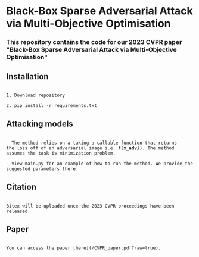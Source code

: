 # Black-Box Sparse Adversarial Attack via Multi-Objective Optimisation

### This repository contains the code for our 2023 CVPR paper "Black-Box Sparse Adversarial Attack via Multi-Objective Optimisation"

## Installation
<code>
1. Download repository <br>
2. pip install -r requirements.txt
</code>

## Attacking models
<code>
- The method relies on a taking a callable function that returns
the loss off of an adversarial image i.e. f(<strong>x_adv}</strong>). The method assumes the task is minimization problem. <br>
- View main.py for an example of how to run the method. We provide the suggested parameters there.
</code>

## Citation
<code>
Bitex will be uploaded once the 2023 CVPR proceedings have been released.
</code>

## Paper
<code>
You can access the paper [here](/CVPR_paper.pdf?raw=true).
</code>
